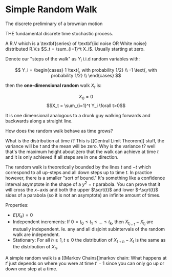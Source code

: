 

# Simple Random Walk

The discrete preliminary of a brownian motion 

THE fundamental discrete time stochastic process.



A R.V which is a \textbf{series} of \textbf{iid noise OR White noise} distributed R.V.s $S_t = \sum_{i=1}^t X_i$. Usually starting at zero. 


  
Denote our "steps of the walk" as $Y_i$ i.i.d random variables with: 

$$
Y_i = 
\begin{cases}
1 \text{,  with probability 1/2} \\
-1 \text{, with probability 1/2} \\
\end{cases}
$$

then the **one-dimensional random** walk $X_t$ is: 

$$X_0 = 0$$
$$X_t = \sum_{i=1}^t Y_i  \forall t>0$$

It is one dimensional analogous to a drunk guy walking forwards and backwards along a straight line. 
  
How does the random walk behave as time grows?

What is the distribution at time $t$? This is [[Central Limit Theorem]] stuff, the variance will be $t$ and the mean will be zero. Why is the variance t? well that's the maximum height about zero that the walk can achieve at time $t$ and it is only achieved if all steps are in one direction. 
  
The random walk is theoretically bounded by the lines $t$ and $-t$ which correspond to all up-steps and all down steps up to time $t$. In practice however, there is a smaller "sort of bound." It's something like a confidence interval asymptote in the shape of a $y^2 = t$ parabola. You can prove that it will cross the $x-$axis and both the  upper $\sqrt{t}$ and lower $-\sqrt{t}$ sides of a parabola (so it is not an asymptote) an infinite amount of times. 

  

Properties: 
* $E(X_k) = 0$
* Independent increments: If $0=t_0 \leq t_1 \leq \dots \leq t_k$, then $X_{t_{i+1}} -X_{t_i}$ are mutually independent. Ie. any and all disjoint subintervals of the random walk are independent. 
* Stationary: For all $h \geq 1, t \geq 0$ the distribution of $X_{t+h}-X_t$ is the same as the distribution of $X_n$.


A simple random walk is a [[Markov Chains]]markov chain: What happens at $t'$ just depends on where you were at time $t'-1$ since you can only go up or down one step at a time. 